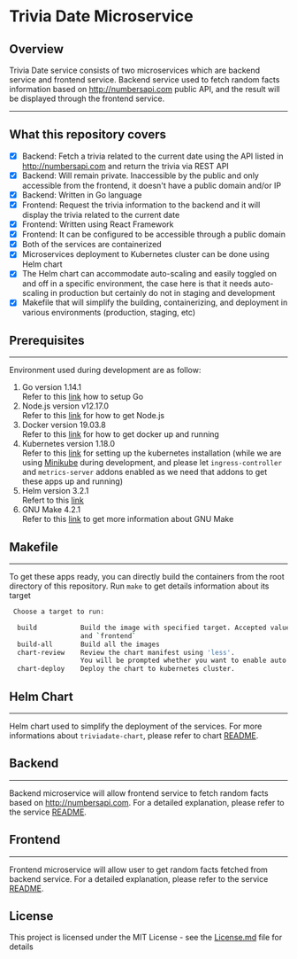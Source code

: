 # Trivia Date Microservice

## Overview
Trivia Date service consists of two microservices which are backend service and frontend service. Backend service used to fetch random facts information based on http://numbersapi.com public API, and the result will be displayed through the frontend service.

---

## What this repository covers
- [x] Backend: Fetch a trivia related to the current date using the API listed in http://numbersapi.com and return the trivia via REST API
- [x] Backend: Will remain private. Inaccessible by the public and only accessible from the frontend, it doesn't have a public domain and/or IP
- [x] Backend: Written in Go language
- [x] Frontend: Request the trivia information to the backend and it will display the trivia related to the current date
- [x] Frontend: Written using React Framework
- [x] Frontend: It can be configured to be accessible through a public domain
- [x] Both of the services are containerized
- [x] Microservices deployment to Kubernetes cluster can be done using Helm chart
- [x] The Helm chart can accommodate auto-scaling and easily toggled on and off in a specific environment, the case here is that it needs auto-scaling in production but certainly do not in staging and development
- [x] Makefile that will simplify the building, containerizing, and deployment in various environments (production, staging, etc)

## Prerequisites
---
Environment used during development are as follow:
1. Go version 1.14.1</br>
   Refer to this [link](https://golang.org/doc/install) how to setup Go
2. Node.js version v12.17.0</br>
   Refer to this [link](https://nodejs.org/en/download/) for how to get Node.js
3. Docker version 19.03.8</br>
   Refer to this [link](https://docs.docker.com/engine/install/) for how to get docker up and running
4. Kubernetes version 1.18.0</br>
   Refer to this [link](https://kubernetes.io/docs/setup/) for setting up the kubernetes installation (while we are using [Minikube](https://kubernetes.io/docs/tasks/tools/install-minikube/) during development, and please let `ingress-controller` and `metrics-server` addons enabled as we need that addons to get these apps up and running)
5. Helm version 3.2.1</br>
   Refert to this [link](https://helm.sh/docs/intro/install/)
6. GNU Make 4.2.1</br>
   Refer to this [link](https://www.gnu.org/software/make/) to get more information about GNU Make

## Makefile
---
To get these apps ready, you can directly build the containers from the root directory of this repository.
Run `make` to get details information about its target
```bash
 Choose a target to run:

  build           Build the image with specified target. Accepted value `backend`
                  and `frontend`
  build-all       Build all the images
  chart-review    Review the chart manifest using 'less'.
                  You will be prompted whether you want to enable auto scale or not
  chart-deploy    Deploy the chart to kubernetes cluster.

```



## Helm Chart
---
Helm chart used to simplify the deployment of the services. For more informations about `triviadate-chart`, please refer to chart [README](https://github.com/ermusthofa/randomname/blob/numbersapi/triviadate-chart/README.md).

## Backend
---
Backend microservice will allow frontend service to fetch random facts based on http://numbersapi.com. For a detailed explanation, please refer to the service [README](https://github.com/ermusthofa/randomname/blob/numbersapi/backend/README.md).

## Frontend
---
Frontend microservice will allow user to get random facts fetched from backend service. For a detailed explanation, please refer to the service [README](https://github.com/ermusthofa/randomname/blob/numbersapi/frontend/README.md).

## License
This project is licensed under the MIT License - see the [License.md](https://github.com/ermusthofa/randomname/blob/numbersapi/LICENSE) file for details